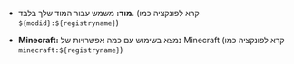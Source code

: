 * **מוד:** משמש עבור המוד שלך בלבד. (קרא לפונקציה כמו `${modid}:${registryname}`)

* **Minecraft:** נמצא בשימוש עם כמה אפשרויות של Minecraft (קרא לפונקציה כמו `minecraft:${registryname}`)